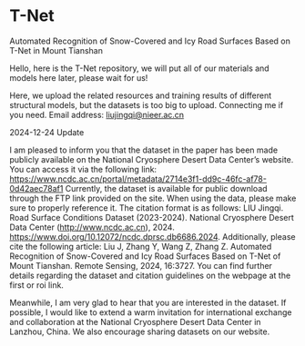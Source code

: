 # T-Net
Automated Recognition of Snow-Covered and Icy Road Surfaces Based on T-Net in Mount Tianshan

Hello, here is the T-Net repository, we will put all of our materials and models here later, please wait for us!

Here, we upload the related resources and training results of different structural models, but the datasets is too big to upload. Connecting me if you need. 
Email address: liujingqi@nieer.ac.cn


2024-12-24 Update

I am pleased to inform you that the dataset in the paper has been made publicly available on the National Cryosphere Desert Data Center’s website. You can access it via the following link:
https://www.ncdc.ac.cn/portal/metadata/2714e3f1-dd9c-46fc-af78-0d42aec78af1
Currently, the dataset is available for public download through the FTP link provided on the site. When using the data, please make sure to properly reference it. The citation format is as follows:
LIU Jingqi. Road Surface Conditions Dataset (2023-2024). National Cryosphere Desert Data Center (http://www.ncdc.ac.cn), 2024. https://www.doi.org/10.12072/ncdc.dprsc.db6686.2024.
Additionally, please cite the following article:
Liu J, Zhang Y, Wang Z, Zhang Z. Automated Recognition of Snow-Covered and Icy Road Surfaces Based on T-Net of Mount Tianshan. Remote Sensing, 2024, 16:3727.
You can find further details regarding the dataset and citation guidelines on the webpage at the first or roi link.

Meanwhile, I am very glad to hear that you are interested in the dataset. If possible, I would like to extend a warm invitation for international exchange and collaboration at the National Cryosphere Desert Data Center in Lanzhou, China. We also encourage sharing datasets on our website.
